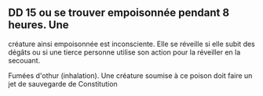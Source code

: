 ## DD 15 ou se trouver empoisonnée pendant 8 heures. Une

créature ainsi empoisonnée est inconsciente. Elle se réveille
si elle subit des dégâts ou si une tierce personne utilise son
action pour la réveiller en la secouant.

Fumées d'othur (inhalation). Une créature soumise à
ce poison doit faire un jet de sauvegarde de Constitution